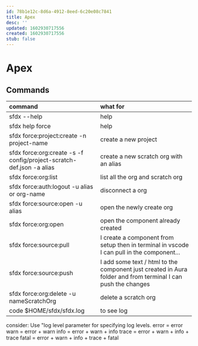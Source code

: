 ```yaml
---
id: 78b1e12c-8d6a-4912-8eed-6c20e08c7841
title: Apex
desc: ''
updated: 1602930717556
created: 1602930717556
stub: false
---
```

# Apex

## Commands

| command | what for |
|:--|:--|
| sfdx --help | help 
| sfdx help force | help
| sfdx force:project:create -n project-name | create a new project
| sfdx force:org:create -s -f config/project-scratch-def.json -a alias | create a new scratch org with an alias
| sfdx force:org:list | list all the org and scratch org
| sfdx force:auth:logout -u alias or org-name | disconnect a org
| sfdx force:source:open -u alias | open the newly create org
| sfdx force:org:open | open the component already created
| sfdx force:source:pull | I create a component from setup then in terminal in vscode I can pull in the component...
| sfdx force:source:push | I add some text / html to the component just created in Aura folder and from terminal I can push the changes
| sfdx force:org:delete -u nameScratchOrg | delete a scratch org
| code $HOME/sfdx/sfdx.log | to see log |


consider:
Use "log level parameter for specifying log levels. error = error 
warn = error + warn 
info = error + warn + info 
trace = error + warn + info + trace 
fatal = error + warn + info + trace + fatal

